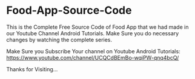 # Food-App-Source-Code
This is the Complete Free Source Code of Food App that we had made in our Youtube Channel Android Tutorials. 
Make Sure you do necessary changes by watching the complete series.


Make Sure you Subscribe Your channel on Youtube Android Tutorials:
https://www.youtube.com/channel/UCQCdBEmBo-wqiPW-qnq4bcQ/

Thanks for Visiting...
